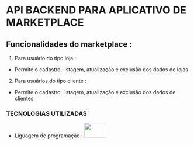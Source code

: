 #  API BACKEND PARA APLICATIVO DE MARKETPLACE 
##  Funcionalidades do marketplace :
1.  Para usuário do tipo loja :
*   Permite o cadastro, listagem, atualização e exclusão dos dados de lojas
  
2.  Para usuários do tipo cliente :
*   Permite o cadastro, listagem, atualização e exclusão dos dados de clientes

###   TECNOLOGIAS UTILIZADAS 

*   Liguagem de programação : <img src="https://logos-download.com/wp-content/uploads/2016/10/Java_logo_icon.png" width="60px" height="40px"/> 
